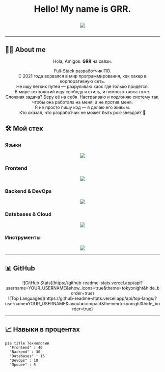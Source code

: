 <!-- ========================= WELCOME ========================= -->
<h1 align="center">Hello! My name is GRR.
<p align="center">
  <img src="https://readme-typing-svg.herokuapp.com?size=28&duration=3000&color=FF5733&center=true&vCenter=true&lines=Full-Stack;Cyberpunk;Open+Source" />
</p>
</h1>

---
## 👨‍💻 About me

<p align="center">
  Hola, Amigos. <strong>GRR</strong> на связи.
</p>

<p align="center">
  Full-Stack разработчик ПО.<br/>
  С 2021 года ворвался в мир программирования, как хакер в корпоративную сеть.<br/>
  Не ищу лёгких путей — разруливаю хаос где только придётся.<br/>
  В мире технологий ищу свободу и стиль, и немного хаоса тоже.<br/>
  Сложная задача? Беру её на себя. Настраиваю и подгоняю систему так, чтобы она работала на меня, а не против меня.<br/>
  Я не просто пишу код — я делаю его живым.<br/>
  Кто сказал, что разработчик не может быть рок-звездой? 🎸
</p>

## 🛠 Мой стек

### Языки
<p align="center">
  <img src="https://skillicons.dev/icons?i=js,ts,python,go,java" />
</p>

### Frontend
<p align="center">
  <img src="https://skillicons.dev/icons?i=react,nextjs,vue,tailwind,html,css" />
</p>

### Backend & DevOps
<p align="center">
  <img src="https://skillicons.dev/icons?i=nodejs,express,django,spring,docker,kubernetes,nginx" />
</p>

### Databases & Cloud
<p align="center">
  <img src="https://skillicons.dev/icons?i=mysql,postgresql,mongodb,redis,aws,gcp,firebase" />
</p>

### Инструменты
<p align="center">
  <img src="https://skillicons.dev/icons?i=git,github,vscode,linux,figma,postman" />
</p>

---

## 📊 GitHub

<p align="center">
  ![GitHub Stats](https://github-readme-stats.vercel.app/api?username=YOUR_USERNAME&show_icons=true&theme=tokyonight&hide_border=true)
  <br/>
  ![Top Languages](https://github-readme-stats.vercel.app/api/top-langs/?username=YOUR_USERNAME&layout=compact&theme=tokyonight&hide_border=true)
</p>

---

## 📈 Навыки в процентах
```mermaid
pie title Технологии
  "Frontend" : 40
  "Backend" : 30
  "Databases" : 15
  "DevOps" : 10
  "Прочее" : 5
